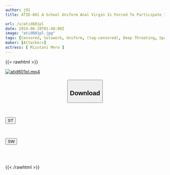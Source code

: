 ```yaml
---
author: j91
title: ATID-601 A School Uniform Anal Virgin Is Forced To Participate In A Secret Party In The Dark Society Mero Mizutani

url: /v/atid601pl
date: 2024-06-28T01:40:00Z
image: "atid601pl.jpg"
tags: [Censored, Solowork, Uniform, (tag-censored), Deep Throating, Spanking	]
maker: [Attackers]
actress: [ Mizutani Mero ]
---
```



{{< rawhtml >}}

<div class="video" data-videoid="AAmKbl2RbXcXXLP">
    <a href="javascript:;">
        <img src="/v/atid601pl/atid601pl.jpg" width="WIDTH" height="HEIGHT" alt="atid601pl.mp4" loading="lazy">
    </a>
</div>

<script type="text/javascript" src="https://j91.asia/asset/on-demand-st.js"></script>

<br>
  <link rel="stylesheet" href="https://j91.asia/asset/bs5.css">
  
  <center>
  <button class="btn btn-primary" type="button" data-bs-toggle="collapse" data-bs-target=".multi-collapse" aria-expanded="false" aria-controls="multiCollapseExample1 multiCollapseExample2"><h2>Download</h2></button></center>
</p>
<div class="row">
  <div class="col">
    <div class="collapse multi-collapse" id="multiCollapseExample1">
      <div class="card card-body">
	      	      <br>
<div class="buttons">  
<p><a href="/v/atid601pl/st.html" target="_blank"><button class="btn-hover color-3"><i class="fa fa-download"></i> ST</button></a></p></div>
    </div>
  </div>
</div>
  <div class="col">
    <div class="collapse multi-collapse" id="multiCollapseExample2">
      <div class="card card-body">
	      <br>
<div class="buttons">
<p><a href="/v/atid601pl/sw.html" target="_blank"><button class="btn-hover color-2"><i class="fa fa-download"></i> SW</button></a></p></div>
<br><br>
      </div>
    </div>
  </div>
</div>

{{< /rawhtml >}}